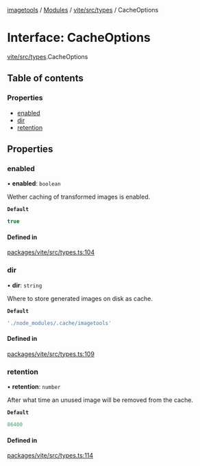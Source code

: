[imagetools](../README.md) / [Modules](../modules.md) / [vite/src/types](../modules/vite_src_types.md) / CacheOptions

# Interface: CacheOptions

[vite/src/types](../modules/vite_src_types.md).CacheOptions

## Table of contents

### Properties

- [enabled](vite_src_types.CacheOptions.md#enabled)
- [dir](vite_src_types.CacheOptions.md#dir)
- [retention](vite_src_types.CacheOptions.md#retention)

## Properties

### enabled

• **enabled**: `boolean`

Wether caching of transformed images is enabled.

**`Default`**

```ts
true
```

#### Defined in

[packages/vite/src/types.ts:104](https://github.com/JonasKruckenberg/imagetools/blob/4ebc88f/packages/vite/src/types.ts#L104)

### dir

• **dir**: `string`

Where to store generated images on disk as cache.

**`Default`**

```ts
'./node_modules/.cache/imagetools'
```

#### Defined in

[packages/vite/src/types.ts:109](https://github.com/JonasKruckenberg/imagetools/blob/4ebc88f/packages/vite/src/types.ts#L109)

### retention

• **retention**: `number`

After what time an unused image will be removed from the cache.

**`Default`**

```ts
86400
```

#### Defined in

[packages/vite/src/types.ts:114](https://github.com/JonasKruckenberg/imagetools/blob/4ebc88f/packages/vite/src/types.ts#L114)
